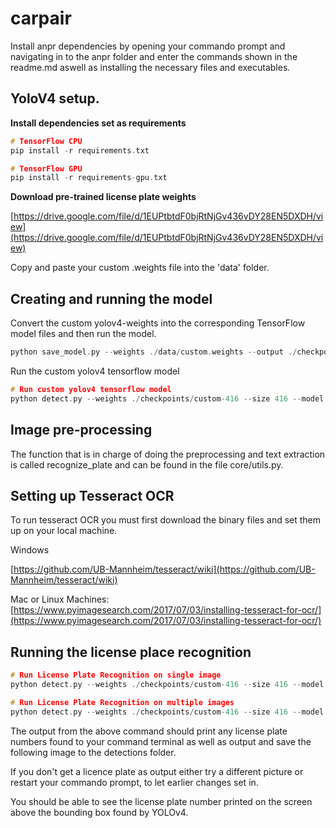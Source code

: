 # carpair


Install anpr dependencies by opening your commando prompt and navigating in to the anpr folder and enter the commands shown in the readme.md aswell as installing the necessary files and executables.

## YoloV4 setup.

**Install dependencies set as requirements**

```c
# TensorFlow CPU
pip install -r requirements.txt

# TensorFlow GPU
pip install -r requirements-gpu.txt
```

**Download pre-trained license plate weights**

[https://drive.google.com/file/d/1EUPtbtdF0bjRtNjGv436vDY28EN5DXDH/view](https://drive.google.com/file/d/1EUPtbtdF0bjRtNjGv436vDY28EN5DXDH/view)

Copy and paste your custom .weights file into the 'data' folder.


## Creating and running the model

Convert the custom yolov4-weights into the corresponding TensorFlow model files and then run the model.

```c
python save_model.py --weights ./data/custom.weights --output ./checkpoints/custom-416 --input_size 416 --model yolov4 
```

Run the custom yolov4 tensorflow model

```c
# Run custom yolov4 tensorflow model
python detect.py --weights ./checkpoints/custom-416 --size 416 --model yolov4 --images ./data/images/car1.jpg
```

## Image pre-processing

The function that is in charge of doing the preprocessing and text extraction is called recognize_plate and can be found in the file core/utils.py.

## Setting up Tesseract OCR

To run tesseract OCR you must first download the binary files and set them up on your local machine.

Windows 

[https://github.com/UB-Mannheim/tesseract/wiki](https://github.com/UB-Mannheim/tesseract/wiki)

Mac or Linux Machines: [https://www.pyimagesearch.com/2017/07/03/installing-tesseract-for-ocr/](https://www.pyimagesearch.com/2017/07/03/installing-tesseract-for-ocr/)


## Running the license place recognition

```c
# Run License Plate Recognition on single image
python detect.py --weights ./checkpoints/custom-416 --size 416 --model yolov4 --images ./data/images/car8.jpg --plate

# Run License Plate Recognition on multiple images
python detect.py --weights ./checkpoints/custom-416 --size 416 --model yolov4 --images "./data/images/car5.jpg, ./data/images/car6.jpg, ./data/images/car7.jpg, ./data/images/car8.jpg, ./data/images/car9.jpg, ./data/images/car10.jpg, ./data/images/car11.jpg, ./data/images/car12.jpg, ./data/images/car13.jpg, ./data/images/car14.jpg, ./data/images/car15.jpg, ./data/images/car16.jpg, ./data/images/car17.jpg, ./data/images/car18.jpg, ./data/images/car19.jpg" --plate"
```


The output from the above command should print any license plate numbers found to your command terminal as well as output and save the following image to the detections folder.

If you don't get a licence plate as output either try a different picture or restart your commando prompt, to let earlier changes set in.

You should be able to see the license plate number printed on the screen above the bounding box found by YOLOv4.
